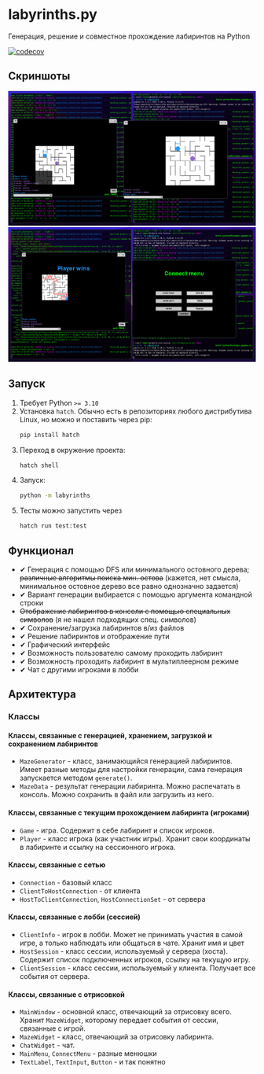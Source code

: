 # labyrinths.py

Генерация, решение и совместное прохождение лабиринтов на Python

[![codecov](https://codecov.io/github/Dliwk/labyrinths-py/branch/dev/graph/badge.svg?token=XadHp4cYfA)](https://codecov.io/github/Dliwk/labyrinths-py)

## Скриншоты

![](/docs/screenshot1.png)
![](/docs/screenshot2.png)

## Запуск

1. Требует Python `>= 3.10`
2. Установка `hatch`. Обычно есть в репозиториях любого дистрибутива Linux, но можно и поставить через pip:
    ```bash
    pip install hatch
    ```
3. Переход в окружение проекта:
    ```bash
    hatch shell
    ```
4. Запуск:
    ```bash
    python -m labyrinths
    ```
5. Тесты можно запустить через
    ```bash
   hatch run test:test
    ```

## Функционал

- ✔ Генерация с помощью DFS или минимального остовного дерева; ~~различные алгоритмы поиска мин. остова~~ (кажется, нет
  смысла, минимальное остовное дерево все равно однозначно задается)
- ✔ Вариант генерации выбирается с помощью аргумента командной строки
- ~~Отображение лабиринтов в консоли с помощью специальных символов~~ (я не нашел подходящих спец. символов)
- ✔ Сохранение/загрузка лабиринтов в/из файлов
- ✔ Решение лабиринтов и отображение пути
- ✔ Графический интерфейс
- ✔ Возможность пользователю самому проходить лабиринт
- ✔ Возможность проходить лабиринт в мультиплеерном режиме
- ✔ Чат с другими игроками в лобби

## Архитектура

### Классы

#### Классы, связанные с генерацией, хранением, загрузкой и сохранением лабиринтов

- `MazeGenerator` - класс, занимающийся генерацией лабиринтов. Имеет разные методы для настройки генерации, сама
  генерация запускается методом `generate()`.
- `MazeData` - результат генерации лабиринта. Можно распечатать в консоль. Можно сохранить в файл или загрузить из
  него.

#### Классы, связанные с текущим прохождением лабиринта (игроками)

- `Game` - игра. Содержит в себе лабиринт и список игроков.
- `Player` - класс игрока (как участник игры). Хранит свои координаты в лабиринте и ссылку на сессионного игрока.

#### Классы, связанные с сетью
- `Connection` - базовый класс
- `ClientToHostConnection` - от клиента
- `HostToClientConnection`, `HostConnectionSet` - от сервера

#### Классы, связанные с лобби (сессией)

- `ClientInfo` - игрок в лобби. Может не принимать участия в самой игре, а только наблюдать или общаться в чате.
  Хранит имя и цвет
- `HostSession` - класс сессии, используемый у сервера (хоста). Содержит список подключенных игроков, ссылку на текущую
  игру.
- `ClientSession` - класс сессии, используемый у клиента. Получает все события от сервера.

#### Классы, связанные с отрисовкой

- `MainWindow` - основной класс, отвечающий за отрисовку всего. Хранит `MazeWidget`, которому передает события от
  сессии, связанные с игрой.
- `MazeWidget` - класс, отвечающий за отрисовку лабиринта.
- `ChatWidget` - чат.
- `MainMenu`, `ConnectMenu` - разные менюшки
- `TextLabel`, `TextInput`, `Button` - и так понятно
